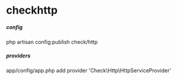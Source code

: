 # checkhttp



##### config
php artisan config:publish check/http

##### providers
app/config/app.php add provider 'Check\Http\HttpServiceProvider'
